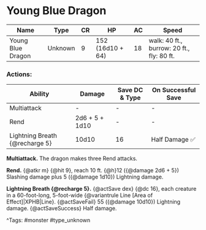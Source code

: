 # Young Blue Dragon

| Name | Type | CR | HP | AC | Speed |
|------|------|----|----|----|-------|
| Young Blue Dragon | Unknown | 9 | 152 (16d10 + 64) | 18 | walk: 40 ft., burrow: 20 ft., fly: 80 ft. |

### Actions:

| Ability | Damage | Save DC & Type | On Successful Save |
|---------|--------|----------------|--------------------|
| Multiattack | - | - | - |
| Rend | 2d6 + 5 + 1d10 | - | - |
| Lightning Breath {@recharge 5} | 10d10 | 16 | Half Damage ✅ |


**Multiattack.** The dragon makes three Rend attacks.

**Rend.** {@atkr m} {@hit 9}, reach 10 ft. {@h}12 ({@damage 2d6 + 5}) Slashing damage plus 5 ({@damage 1d10}) Lightning damage.

**Lightning Breath {@recharge 5}.** {@actSave dex} {@dc 16}, each creature in a 60-foot-long, 5-foot-wide {@variantrule Line [Area of Effect]|XPHB|Line}. {@actSaveFail} 55 ({@damage 10d10}) Lightning damage. {@actSaveSuccess} Half damage.

^Tags: #monster #type_unknown